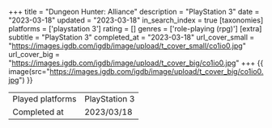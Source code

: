 +++
title = "Dungeon Hunter: Alliance"
description = "PlayStation 3"
date = "2023-03-18"
updated = "2023-03-18"
in_search_index = true
[taxonomies]
platforms = ['playstation 3']
rating = []
genres = ['role-playing (rpg)']
[extra]
subtitle = "PlayStation 3"
completed_at = "2023-03-18"
url_cover_small = "https://images.igdb.com/igdb/image/upload/t_cover_small/co1io0.jpg"
url_cover_big = "https://images.igdb.com/igdb/image/upload/t_cover_big/co1io0.jpg"
+++
{{ image(src="https://images.igdb.com/igdb/image/upload/t_cover_big/co1io0.jpg") }}

|              |            |
| ------------ | ---------- |
| Played platforms    | PlayStation 3 |
| Completed at | 2023/03/18 |

